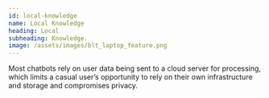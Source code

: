 ```yaml
---
id: local-knowledge
name: Local Knowledge
heading: Local
subheading: Knowledge.
image: /assets/images/blt_laptop_feature.png
---
```


Most chatbots rely on user data being sent to a cloud server for processing, which limits a casual user’s opportunity to rely on their own infrastructure and storage and compromises privacy.
